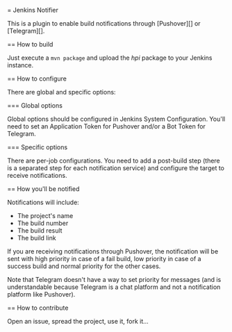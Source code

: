 = Jenkins Notifier

This is a plugin to enable build notifications through [Pushover][] or [Telegram][].

== How to build

Just execute a `mvn package` and upload the *hpi* package to your Jenkins instance.

== How to configure

There are global and specific options:

=== Global options

Global options should be configured in Jenkins System Configuration. You'll need to set
an Application Token for Pushover and/or a Bot Token for Telegram.

=== Specific options

There are per-job configurations. You need to add a post-build step (there is a separated
step for each notification service) and configure the target to receive notifications.

== How you'll be notified

Notifications will include:

- The project's name
- The build number
- The build result
- The build link

If you are receiving notifications through Pushover, the notification will be sent with
high priority in case of a fail build, low priority in case of a success build and normal
priority for the other cases.

Note that Telegram doesn't have a way to set priority for messages (and is understandable
because Telegram is a chat platform and not a notification platform like Pushover).

== How to contribute

Open an issue, spread the project, use it, fork it...
